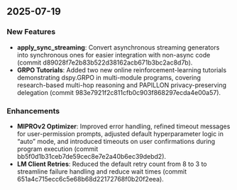 ## 2025-07-19

### New Features
- **apply_sync_streaming**: Convert asynchronous streaming generators into synchronous ones for easier integration with non-async code (commit d89028f7e2b83b522d38162acb671b3bc2ac8d7b).
- **GRPO Tutorials**: Added two new online reinforcement-learning tutorials demonstrating dspy.GRPO in multi-module programs, covering research-based multi-hop reasoning and PAPILLON privacy-preserving delegation (commit 983e7921f2c811cfb0c903f868297ecda4e00a57).

### Enhancements
- **MIPROv2 Optimizer**: Improved error handling, refined timeout messages for user-permission prompts, adjusted default hyperparameter logic in “auto” mode, and introduced timeouts on user confirmations during program execution (commit bb5f0d1b31ceb7de59cec8e7e2a40b6ec39debd2).
- **LM Client Retries**: Reduced the default retry count from 8 to 3 to streamline failure handling and reduce wait times (commit 651a4c715ecc6c5e68b68d22172768f0b20f2eea).